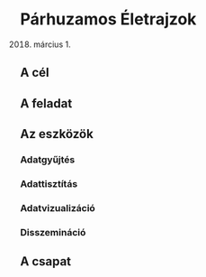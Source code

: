 Párhuzamos Életrajzok
=====================

2018. március 1.

## A cél
## A feladat
## Az eszközök
### Adatgyűjtés
### Adattisztítás
### Adatvizualizáció
### Disszemináció
## A csapat
